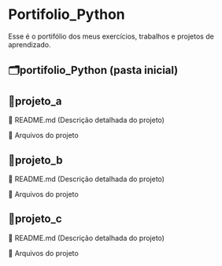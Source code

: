 # Portifolio_Python
Esse é o portifólio dos meus exercícios, trabalhos e projetos de aprendizado.

## 🗂portifolio_Python (pasta inicial)

## 📂projeto_a
📄 README.md (Descrição detalhada do projeto)
  
📎 Arquivos do projeto

## 📂projeto_b
📄 README.md (Descrição detalhada do projeto)
  
📎 Arquivos do projeto

## 📂projeto_c
📄 README.md (Descrição detalhada do projeto)
  
📎 Arquivos do projeto
